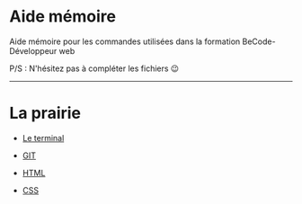 # Aide mémoire

Aide mémoire pour les commandes utilisées dans la formation BeCode-Développeur web

P/S : N'hésitez pas à compléter les fichiers &#x1F609; 

<hr>

# La prairie

* [Le terminal](https://github.com/CalcagnoLoic/aide_memoire/blob/main/R%C3%A9pertoire/terminal.md)

* [GIT](https://github.com/CalcagnoLoic/aide_memoire/blob/main/R%C3%A9pertoire/git.md)

* [HTML](https://github.com/CalcagnoLoic/aide_memoire/blob/main/R%C3%A9pertoire/git.md)

* [CSS](https://github.com/CalcagnoLoic/aide_memoire/blob/main/R%C3%A9pertoire/css.md)
